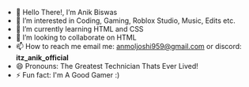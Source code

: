 - 👋 Hello There!, I’m Anik Biswas
- 👀 I’m interested in Coding, Gaming, Roblox Studio, Music, Edits etc.
- 🌱 I’m currently learning HTML and CSS
- 💞️ I’m looking to collaborate on HTML
- 📫 How to reach me email me: anmoljoshi959@gmail.com or discord: __itz_anik_official__
- 😄 Pronouns: The Greatest Technician Thats Ever Lived!
- ⚡ Fun fact: I'm A Good Gamer :)

<!---
Anik-Biswas420/Anik-Biswas420 is a ✨ special ✨ repository because its `README.md` (this file) appears on your GitHub profile.
You can click the Preview link to take a look at your changes.
--->
